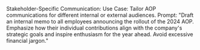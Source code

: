   Stakeholder-Specific Communication:
        Use Case: Tailor AOP communications for different internal or external audiences.
        Prompt: "Draft an internal memo to all employees announcing the rollout of the 2024 AOP. Emphasize how their individual contributions align with the company's strategic goals and inspire enthusiasm for the year ahead. Avoid excessive financial jargon."
